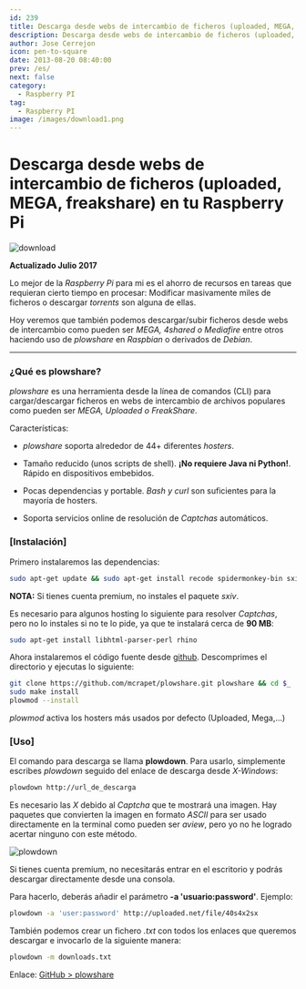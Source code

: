 ```yaml
---
id: 239
title: Descarga desde webs de intercambio de ficheros (uploaded, MEGA, freakshare) en tu Raspberry Pi
description: Descarga desde webs de intercambio de ficheros (uploaded, MEGA, freakshare) en tu Raspberry Pi
author: Jose Cerrejon
icon: pen-to-square
date: 2013-08-20 08:40:00
prev: /es/
next: false
category:
  - Raspberry PI
tag:
  - Raspberry PI
image: /images/download1.png
---
```


# Descarga desde webs de intercambio de ficheros (uploaded, MEGA, freakshare) en tu Raspberry Pi

![download](/images/download1.png)

**Actualizado Julio 2017**

Lo mejor de la *Raspberry Pi* para mi es el ahorro de recursos en tareas que requieran cierto tiempo en procesar: Modificar masivamente miles de ficheros o descargar *torrents* son alguna de ellas.

Hoy veremos que también podemos descargar/subir ficheros desde webs de intercambio como pueden ser *MEGA, 4shared o Mediafire* entre otros haciendo uso de *plowshare* en *Raspbian* o derivados de *Debian*.

- - -
###  ¿Qué es plowshare?

*plowshare* es una herramienta desde la línea de comandos (CLI) para cargar/descargar ficheros en webs de intercambio de archivos populares como pueden ser *MEGA, Uploaded o FreakShare*.

Características:

* *plowshare* soporta alrededor de 44+ diferentes *hosters*.

* Tamaño reducido (unos scripts de shell). **¡No requiere Java ni Python!**. Rápido en dispositivos embebidos.

* Pocas dependencias y portable. *Bash y curl* son suficientes para la mayoría de hosters.

* Soporta servicios online de resolución de *Captchas* automáticos.

###  [Instalación]

Primero instalaremos las dependencias:

```bash
sudo apt-get update && sudo apt-get install recode spidermonkey-bin sxiv
```

**NOTA:** Si tienes cuenta premium, no instales el paquete *sxiv*.

Es necesario para algunos hosting lo siguiente para resolver *Captchas*, pero no lo instales si no te lo pide, ya que te instalará cerca de **90 MB**:

```bash
sudo apt-get install libhtml-parser-perl rhino
```

Ahora instalaremos el código fuente desde [github](https://github.com/mcrapet/plowshare/releases). Descomprimes el directorio y ejecutas lo siguiente:

```bash
git clone https://github.com/mcrapet/plowshare.git plowshare && cd $_
sudo make install
plowmod --install
```

*plowmod* activa los hosters más usados por defecto (Uploaded, Mega,...)

###  [Uso]

El comando para descarga se llama **plowdown**. Para usarlo, simplemente escribes *plowdown* seguido del enlace de descarga desde *X-Windows*:

```bash
plowdown http://url_de_descarga
```

Es necesario las *X* debido al *Captcha* que te mostrará una imagen. Hay paquetes que convierten la imagen en formato *ASCII* para ser usado directamente en la terminal como pueden ser *aview*, pero yo no he logrado acertar ninguno con este método.

![plowdown](/images/2013/08/plowdown.jpg)


Si tienes cuenta premium, no necesitarás entrar en el escritorio y podrás descargar directamente desde una consola. 

Para hacerlo, deberás añadir el parámetro **-a 'usuario:password'**. Ejemplo:

```bash
plowdown -a 'user:password' http://uploaded.net/file/40s4x2sx
```

También podemos crear un fichero *.txt* con todos los enlaces que queremos descargar e invocarlo de la siguiente manera:

```bash
plowdown -m downloads.txt
```

Enlace: [GitHub > plowshare](https://github.com/mcrapet/plowshare)
